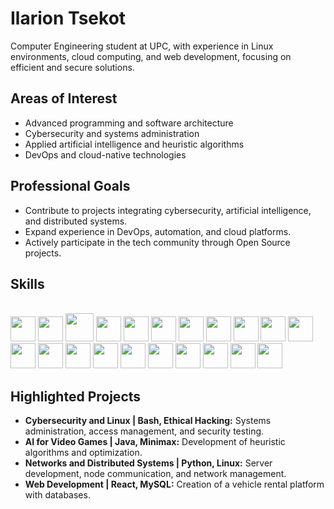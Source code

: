 # Ilarion Tsekot 

Computer Engineering student at UPC, with experience in Linux environments, cloud computing, and web development, focusing on efficient and secure solutions.

## Areas of Interest
- Advanced programming and software architecture  
- Cybersecurity and systems administration  
- Applied artificial intelligence and heuristic algorithms  
- DevOps and cloud-native technologies  

## Professional Goals
- Contribute to projects integrating cybersecurity, artificial intelligence, and distributed systems.  
- Expand experience in DevOps, automation, and cloud platforms.  
- Actively participate in the tech community through Open Source projects.  

## Skills
<span style="font-family: 'Courier New', monospace;"></span>  
<img src="https://cdn.jsdelivr.net/gh/devicons/devicon/icons/python/python-original.svg" width="40"/> 
<img src="https://upload.wikimedia.org/wikipedia/commons/1/19/C_Logo.png" width="40"/>
<img src="https://cdn.jsdelivr.net/gh/devicons/devicon/icons/cplusplus/cplusplus-original.svg" width="45"/> 
<img src="https://cdn.jsdelivr.net/gh/devicons/devicon@latest/icons/java/java-original.svg" width="40"/>
<img src="https://cdn.jsdelivr.net/gh/devicons/devicon@latest/icons/javascript/javascript-original.svg" width="40"/> 
<img src="https://cdn.jsdelivr.net/gh/devicons/devicon/icons/html5/html5-original.svg" width="40"/> 
<img src="https://cdn.jsdelivr.net/gh/devicons/devicon/icons/css3/css3-original.svg" width="40"/> 
<img src="https://cdn.jsdelivr.net/gh/devicons/devicon/icons/react/react-original.svg" width="40"/> 
<img src="https://cdn.jsdelivr.net/gh/devicons/devicon/icons/mysql/mysql-original.svg" width="40"/> 
<img src="https://cdn.jsdelivr.net/gh/devicons/devicon@latest/icons/postgresql/postgresql-original.svg" width="40"/> 
<img src="https://cdn.jsdelivr.net/gh/devicons/devicon@latest/icons/docker/docker-original.svg" width="40"/> 
<img src="https://cdn.jsdelivr.net/gh/devicons/devicon/icons/kubernetes/kubernetes-plain.svg" width="40"/> 
<img src="https://cdn.jsdelivr.net/gh/devicons/devicon/icons/terraform/terraform-original.svg" width="40"/> 
<img src="https://cdn.jsdelivr.net/gh/devicons/devicon/icons/git/git-original.svg" width="40"/> 
<img src="https://cdn.jsdelivr.net/gh/devicons/devicon@latest/icons/gitlab/gitlab-original.svg" width="40"/>
<img src="https://cdn.jsdelivr.net/gh/devicons/devicon@latest/icons/bash/bash-original.svg" width="40"/>
<img src="https://cdn.jsdelivr.net/gh/devicons/devicon/icons/linux/linux-original.svg" width="40"/> 
<img src="https://cdn.jsdelivr.net/gh/devicons/devicon@latest/icons/kalilinux/kalilinux-original.svg" width="40"/> 
<img src="https://cdn.jsdelivr.net/gh/devicons/devicon@latest/icons/archlinux/archlinux-original.svg" width="40"/> 
<img src="https://cdn.jsdelivr.net/gh/devicons/devicon@latest/icons/ubuntu/ubuntu-original.svg" width="40"/> 
<img src="https://cdn.jsdelivr.net/gh/devicons/devicon@latest/icons/netbeans/netbeans-original.svg" width="40"/>

<!-- <img src="https://cdn.jsdelivr.net/gh/devicons/devicon@latest/icons/amazonwebservices/amazonwebservices-plain-wordmark.svg" width="40"/>    -->    

## Highlighted Projects
- **Cybersecurity and Linux | Bash, Ethical Hacking:** Systems administration, access management, and security testing.  
- **AI for Video Games | Java, Minimax:** Development of heuristic algorithms and optimization.  
- **Networks and Distributed Systems | Python, Linux:** Server development, node communication, and network management.  
- **Web Development | React, MySQL:** Creation of a vehicle rental platform with databases.  

